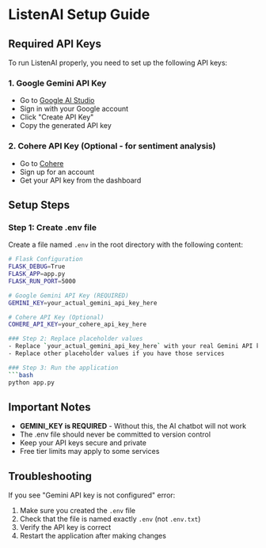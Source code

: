 # ListenAI Setup Guide

## Required API Keys

To run ListenAI properly, you need to set up the following API keys:

### 1. Google Gemini API Key
- Go to [Google AI Studio](https://makersuite.google.com/app/apikey)
- Sign in with your Google account
- Click "Create API Key"
- Copy the generated API key

### 2. Cohere API Key (Optional - for sentiment analysis)
- Go to [Cohere](https://cohere.ai/)
- Sign up for an account
- Get your API key from the dashboard


## Setup Steps

### Step 1: Create .env file
Create a file named `.env` in the root directory with the following content:

```bash
# Flask Configuration
FLASK_DEBUG=True
FLASK_APP=app.py
FLASK_RUN_PORT=5000

# Google Gemini API Key (REQUIRED)
GEMINI_KEY=your_actual_gemini_api_key_here

# Cohere API Key (Optional)
COHERE_API_KEY=your_cohere_api_key_here

### Step 2: Replace placeholder values
- Replace `your_actual_gemini_api_key_here` with your real Gemini API key
- Replace other placeholder values if you have those services

### Step 3: Run the application
```bash
python app.py
```

## Important Notes

- **GEMINI_KEY is REQUIRED** - Without this, the AI chatbot will not work
- The .env file should never be committed to version control
- Keep your API keys secure and private
- Free tier limits may apply to some services

## Troubleshooting

If you see "Gemini API key is not configured" error:
1. Make sure you created the `.env` file
2. Check that the file is named exactly `.env` (not `.env.txt`)
3. Verify the API key is correct
4. Restart the application after making changes
